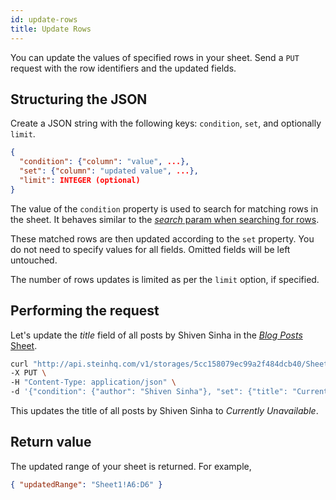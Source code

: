 ```yaml
---
id: update-rows
title: Update Rows
---
```


You can update the values of specified rows in your sheet. Send a <span class="bg-accent">`PUT` request with the row identifiers and the updated fields</span>.

## Structuring the JSON

Create a JSON string with the following keys: `condition`, `set`, and optionally `limit`.

```json
{
  "condition": {"column": "value", ...},
  "set": {"column": "updated value", ...},
  "limit": INTEGER (optional)
}
```

The value of the `condition` property is used to search for matching rows in the sheet. It behaves similar to the [_search_ param when searching for rows](search-data.md#structuring-the-_search_-query).

These matched rows are then updated according to the `set` property. You do not need to specify values for all fields. Omitted fields will be left untouched.

The number of rows updates is limited as per the `limit` option, if specified.

## Performing the request

Let's update the _title_ field of all posts by Shiven Sinha in the [_Blog Posts_ Sheet](https://docs.google.com/spreadsheets/d/13Bc-RY9pOviWvZ7V7CHvuC8QjCqW73guBPk2WxXT0DM/edit#gid=0).

```bash
curl "http://api.steinhq.com/v1/storages/5cc158079ec99a2f484dcb40/Sheet1" \
-X PUT \
-H "Content-Type: application/json" \
-d '{"condition": {"author": "Shiven Sinha"}, "set": {"title": "Currently Unavailable"}}'
```

This updates the title of all posts by Shiven Sinha to _Currently Unavailable_.

## Return value

The updated range of your sheet is returned. For example,

```json
{ "updatedRange": "Sheet1!A6:D6" }
```
